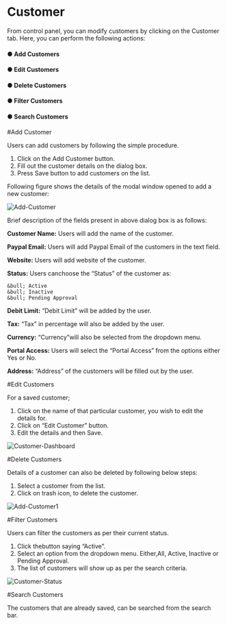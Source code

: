 <h1>Customer</h1>

From control panel, you can modify customers by clicking on the Customer tab. Here, you can perform the following actions:

<h4><b>&#x25cf; Add Customers</b></h4>
<h4><b>&#x25cf; Edit Customers</b></h4>
<h4><b>&#x25cf; Delete Customers</b></h4>
<h4><b>&#x25cf; Filter Customers</b></h4>
<h4><b>&#x25cf; Search Customers</b></h4>

#Add Customer

Users can add customers by following the simple procedure.

1. Click on the Add Customer button.
2. Fill out the customer details on the dialog box.
3. Press Save button to add customers on the list. 

Following figure shows the details of the modal window opened to add a new customer:

<img src="https://raw.githubusercontent.com/digipigeon/connexcs-user-docs/master/img/add-customer.png" alt="Add-Customer"/>

Brief description of the fields present in above dialog box is as follows:

<b>Customer Name:</b> Users will add the name of the customer.

<b>Paypal Email:</b> Users will add Paypal Email of the customers in the text field.

<b>Website:</b> Users will add website of the customer.

<b>Status:</b> Users canchoose the “Status” of the customer as:

	&bull; Active
	&bull; Inactive
	&bull; Pending Approval

<b>Debit Limit:</b>  “Debit Limit” will be added by the user.

<b>Tax:</b>  “Tax” in percentage will also be added by the user.

<b>Currency:</b>  “Currency”will also be selected from the dropdown menu.

<b>Portal Access:</b>  Users will select the “Portal Access” from the options either Yes or No.

<b>Address:</b>  “Address” of the customers will be filled out by the user. 

#Edit Customers

For a saved customer;

1. Click on the name of that particular customer, you wish to edit the details for.
2. Click on “Edit Customer” button.
3. Edit the details and then Save.

<img src="https://raw.githubusercontent.com/digipigeon/connexcs-user-docs/master/img/customer-dashboard.png" alt="Customer-Dashboard"/>

#Delete Customers

Details of a customer can also be deleted by following below steps:

1. Select a customer from the list.
2. Click on trash icon, to delete the customer.

<img src="https://raw.githubusercontent.com/digipigeon/connexcs-user-docs/master/img/add-Customer1.png" alt="Add-Customer1"/>

#Filter Customers

Users can filter the customers as per their current status.

1. Click thebutton saying “Active”.
2. Select an option from the dropdown menu. Either,All, Active, Inactive or Pending Approval.
3. The list of customers will show up as per the search criteria.

<img src="https://raw.githubusercontent.com/digipigeon/connexcs-user-docs/master/img/customer-status.png" alt="Customer-Status"/>

#Search Customers

The customers that are already saved, can be searched from the search bar.
